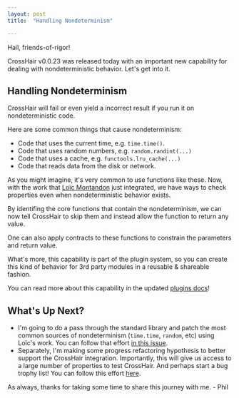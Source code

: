 ```yaml
---
layout: post
title:  "Handling Nondeterminism"

---
```


Hail, friends-of-rigor!

CrossHair v0.0.23 was released today with an important new capability for
dealing with nondeterministic behavior.
Let's get into it.

## Handling Nondeterminism

CrossHair will fail or even yield a incorrect result if you run it on
nondeterministic code.

Here are some common things that cause nondeterminism:
 * Code that uses the current time, e.g. `time.time()`.
 * Code that uses random numbers, e.g. `random.randint(...)`
 * Code that uses a cache, e.g. `functools.lru_cache(...)`
 * Code that reads data from the disk or network.

As you might imagine, it's very common to use functions like these.
Now, with the work that [Loïc Montandon](https://github.com/lmontand) just integrated,
we have ways to check properties even when nondeterministic behavior exists.

By identifing the core functions that contain the nondeterminism, we can
now tell CrossHair to skip them and instead allow the function to return any value.

One can also apply contracts to these functions to constrain the parameters and
return value.

What's more, this capability is part of the plugin system, so you can create this kind of
behavior for 3rd party modules in a reusable & shareable fashion.

You can read more about this capability in the updated
[plugins docs](https://crosshair.readthedocs.io/en/latest/plugins.html#adding-contracts-to-external-functions)!


## What's Up Next?

* I'm going to do a pass through the standard library and patch the most common sources
  of nondeterminism (`time.time`, `random`, etc) using Loïc's work.
  You can follow that effort
  [in this issue](https://github.com/pschanely/CrossHair/issues/162).
* Separately, I'm making some progress refactoring hypothesis to
  better support the CrossHair integration.
  Importantly, this will give us access to a large number of
  properties to test CrossHair.
  And perhaps start a bug trophy list!
  You can follow this effort
  [here](https://github.com/HypothesisWorks/hypothesis/issues/3086).

As always, thanks for taking some time to share this journey with me. - Phil
